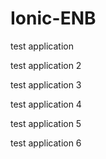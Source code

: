 # Ionic-ENB


test application

test application 2

test application 3

test application 4

test application 5

test application 6
